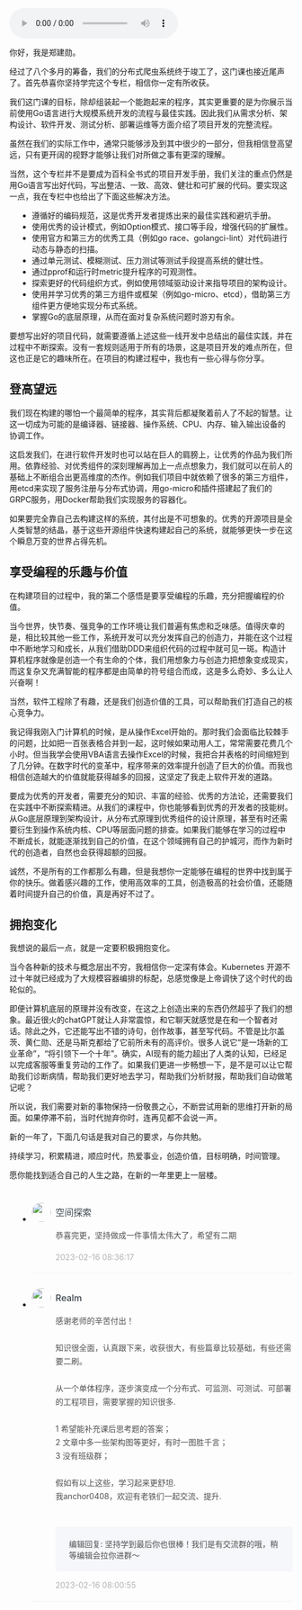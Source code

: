 <audio title="结束语｜登高望远，迈向新的高峰" src="https://static001.geekbang.org/resource/audio/44/70/445c50964143bdda48d6965c49de0070.mp3" controls="controls"></audio> 
<p>你好，我是郑建勋。</p><p>经过了八个多月的筹备，我们的分布式爬虫系统终于竣工了，这门课也接近尾声了。首先恭喜你坚持学完这个专栏，相信你一定有所收获。</p><p>我们这门课的目标，除却组装起一个能跑起来的程序，其实更重要的是为你展示当前使用Go语言进行大规模系统开发的流程与最佳实践。因此我们从需求分析、架构设计、软件开发、测试分析、部署运维等方面介绍了项目开发的完整流程。</p><p>虽然在我们的实际工作中，通常只能够涉及到其中很少的一部分，但我相信登高望远，只有更开阔的视野才能够让我们对所做之事有更深的理解。</p><p>当然，这个专栏并不是要成为百科全书式的项目开发手册，我们关注的重点仍然是用Go语言写出好代码，写出整洁、一致、高效、健壮和可扩展的代码。要实现这一点，我在专栏中也给出了下面这些解决方法。</p><ul>
<li>遵循好的编码规范，这是优秀开发者提炼出来的最佳实践和避坑手册。</li>
<li>使用优秀的设计模式，例如Option模式、接口等手段，增强代码的扩展性。</li>
<li>使用官方和第三方的优秀工具（例如go race、golangci-lint）对代码进行动态与静态的扫描。</li>
<li>通过单元测试、模糊测试、压力测试等测试手段提高系统的健壮性。</li>
<li>通过pprof和运行时metric提升程序的可观测性。</li>
<li>探索更好的代码组织方式，例如使用领域驱动设计来指导项目的架构设计。</li>
<li>使用并学习优秀的第三方组件或框架（例如go-micro、etcd），借助第三方组件更方便地实现分布式系统。</li>
<li>掌握Go的底层原理，从而在面对复杂系统问题时游刃有余。</li>
</ul><!-- [[[read_end]]] --><p>要想写出好的项目代码，就需要遵循上述这些一线开发中总结出的最佳实践，并在过程中不断探索。没有一套规则适用于所有的场景，这是项目开发的难点所在，但这也正是它的趣味所在。在项目的构建过程中，我也有一些心得与你分享。</p><h2>登高望远</h2><p>我们现在构建的哪怕一个最简单的程序，其实背后都凝聚着前人了不起的智慧。让这一切成为可能的是编译器、链接器、操作系统、CPU、内存、输入输出设备的协调工作。</p><p>这启发我们，在进行软件开发时也可以站在巨人的肩膀上，让优秀的作品为我们所用。依靠经验、对优秀组件的深刻理解再加上一点点想象力，我们就可以在前人的基础上不断组合出更高维度的杰作。例如我们项目中就依赖了很多的第三方组件，用etcd来实现了服务注册与分布式协调，用go-micro和插件搭建起了我们的GRPC服务，用Docker帮助我们实现服务的容器化。</p><p>如果要完全靠自己去构建这样的系统，其付出是不可想象的。优秀的开源项目是全人类智慧的结晶，基于这些开源组件快速构建起自己的系统，就能够更快一步在这个瞬息万变的世界占得先机。</p><h2>享受编程的乐趣与价值</h2><p>在构建项目的过程中，我的第二个感悟是要享受编程的乐趣，充分把握编程的价值。</p><p>当今世界，快节奏、强竞争的工作环境让我们普遍有焦虑和乏味感。值得庆幸的是，相比较其他一些工作，系统开发可以充分发挥自己的创造力，并能在这个过程中不断地学习和成长，从我们借助DDD来组织代码的过程中就可见一斑。构造计算机程序就像是创造一个有生命的个体，我们用想象力与创造力把想象变成现实，而这复杂又充满智能的程序都是由简单的符号组合而成，这是多么奇妙、多么让人兴奋啊！</p><p>当然，软件工程除了有趣，还是我们创造价值的工具，可以帮助我们打造自己的核心竞争力。</p><p>我记得我刚入门计算机的时候，是从操作Excel开始的。那时我们会面临比较棘手的问题，比如把一百张表格合并到一起，这时候如果动用人工，常常需要花费几个小时。但当我学会使用VBA语言去操作Excel的时候，我把合并表格的时间缩短到了几分钟。在数字时代的变革中，程序带来的效率提升创造了巨大的价值。而我也相信创造越大的价值就能获得越多的回报，这坚定了我走上软件开发的道路。</p><p>要成为优秀的开发者，需要充分的知识、丰富的经验、优秀的方法论，还需要我们在实践中不断探索精进。从我们的课程中，你也能够看到优秀的开发者的技能树。从Go底层原理到架构设计，从分布式原理到优秀组件的设计原理，甚至有时还需要衍生到操作系统内核、CPU等层面问题的排查。如果我们能够在学习的过程中不断成长，就能逐渐找到自己的价值，在这个领域拥有自己的护城河，而作为新时代的创造者，自然也会获得超额的回报。</p><p>诚然，不是所有的工作都那么有趣，但是我想你一定能够在编程的世界中找到属于你的快乐。做着感兴趣的工作，使用高效率的工具，创造极高的社会价值，还能随着时间提升自己的价值，真是再好不过了。</p><h2>拥抱变化</h2><p>我想说的最后一点，就是一定要积极拥抱变化。</p><p>当今各种新的技术与概念层出不穷，我相信你一定深有体会。Kubernetes 开源不过十年就已经成为了大规模容器编排的标配，总感觉像是上帝调快了这个时代的齿轮似的。</p><p>即便计算机底层的原理并没有改变，在这之上创造出来的东西仍然超乎了我们的想象。最近很火的chatGPT就让人非常震惊，和它聊天就感觉是在和一个智者对话。除此之外，它还能写出不错的诗句，创作故事，甚至写代码。不管是比尔盖茨、黄仁勋、还是马斯克都给了它前所未有的高评价。很多人说它“是一场新的工业革命”，“将引领下一个十年”。确实，AI现有的能力超出了人类的认知，已经足以完成客服等重复劳动的工作了。如果我们更进一步畅想一下，是不是可以让它帮助我们诊断病情，帮助我们更好地去学习，帮助我们分析财报，帮助我们自动做笔记呢？</p><p>所以说，我们需要对新的事物保持一份敬畏之心，不断尝试用新的思维打开新的局面。如果停滞不前，当时代抛弃你时，连再见都不会说一声。</p><p>新的一年了，下面几句话是我对自己的要求，与你共勉。</p><p>持续学习，积累精进，顺应时代，热爱事业，创造价值，目标明确，时间管理。</p><p>愿你能找到适合自己的人生之路，在新的一年里更上一层楼。</p><p><a href="https://jinshuju.net/f/QEc0C3"><img src="https://static001.geekbang.org/resource/image/49/c5/4919c25bb2c5f2ed865ec7a629cdcbc5.jpg?wh=1142x801" alt=""></a></p>
<style>
    ul {
      list-style: none;
      display: block;
      list-style-type: disc;
      margin-block-start: 1em;
      margin-block-end: 1em;
      margin-inline-start: 0px;
      margin-inline-end: 0px;
      padding-inline-start: 40px;
    }
    li {
      display: list-item;
      text-align: -webkit-match-parent;
    }
    ._2sjJGcOH_0 {
      list-style-position: inside;
      width: 100%;
      display: -webkit-box;
      display: -ms-flexbox;
      display: flex;
      -webkit-box-orient: horizontal;
      -webkit-box-direction: normal;
      -ms-flex-direction: row;
      flex-direction: row;
      margin-top: 26px;
      border-bottom: 1px solid rgba(233,233,233,0.6);
    }
    ._2sjJGcOH_0 ._3FLYR4bF_0 {
      width: 34px;
      height: 34px;
      -ms-flex-negative: 0;
      flex-shrink: 0;
      border-radius: 50%;
    }
    ._2sjJGcOH_0 ._36ChpWj4_0 {
      margin-left: 0.5rem;
      -webkit-box-flex: 1;
      -ms-flex-positive: 1;
      flex-grow: 1;
      padding-bottom: 20px;
    }
    ._2sjJGcOH_0 ._36ChpWj4_0 ._2zFoi7sd_0 {
      font-size: 16px;
      color: #3d464d;
      font-weight: 500;
      -webkit-font-smoothing: antialiased;
      line-height: 34px;
    }
    ._2sjJGcOH_0 ._36ChpWj4_0 ._2_QraFYR_0 {
      margin-top: 12px;
      color: #505050;
      -webkit-font-smoothing: antialiased;
      font-size: 14px;
      font-weight: 400;
      white-space: normal;
      word-break: break-all;
      line-height: 24px;
    }
    ._2sjJGcOH_0 ._10o3OAxT_0 {
      margin-top: 18px;
      border-radius: 4px;
      background-color: #f6f7fb;
    }
    ._2sjJGcOH_0 ._3klNVc4Z_0 {
      display: -webkit-box;
      display: -ms-flexbox;
      display: flex;
      -webkit-box-orient: horizontal;
      -webkit-box-direction: normal;
      -ms-flex-direction: row;
      flex-direction: row;
      -webkit-box-pack: justify;
      -ms-flex-pack: justify;
      justify-content: space-between;
      -webkit-box-align: center;
      -ms-flex-align: center;
      align-items: center;
      margin-top: 15px;
    }
    ._2sjJGcOH_0 ._10o3OAxT_0 ._3KxQPN3V_0 {
      color: #505050;
      -webkit-font-smoothing: antialiased;
      font-size: 14px;
      font-weight: 400;
      white-space: normal;
      word-break: break-word;
      padding: 20px 20px 20px 24px;
    }
    ._2sjJGcOH_0 ._3klNVc4Z_0 {
      display: -webkit-box;
      display: -ms-flexbox;
      display: flex;
      -webkit-box-orient: horizontal;
      -webkit-box-direction: normal;
      -ms-flex-direction: row;
      flex-direction: row;
      -webkit-box-pack: justify;
      -ms-flex-pack: justify;
      justify-content: space-between;
      -webkit-box-align: center;
      -ms-flex-align: center;
      align-items: center;
      margin-top: 15px;
    }
    ._2sjJGcOH_0 ._3Hkula0k_0 {
      color: #b2b2b2;
      font-size: 14px;
    }
</style><ul><li>
<div class="_2sjJGcOH_0"><img src="https://static001.geekbang.org/account/avatar/00/0f/f7/18/e6367c6f.jpg"
  class="_3FLYR4bF_0">
<div class="_36ChpWj4_0">
  <div class="_2zFoi7sd_0"><span>空间探索</span>
  </div>
  <div class="_2_QraFYR_0">恭喜完更，坚持做成一件事情太伟大了，希望有二期</div>
  <div class="_10o3OAxT_0">
    
  </div>
  <div class="_3klNVc4Z_0">
    <div class="_3Hkula0k_0">2023-02-16 08:36:17</div>
  </div>
</div>
</div>
</li>
<li>
<div class="_2sjJGcOH_0"><img src="https://static001.geekbang.org/account/avatar/00/10/7f/d3/b5896293.jpg"
  class="_3FLYR4bF_0">
<div class="_36ChpWj4_0">
  <div class="_2zFoi7sd_0"><span>Realm</span>
  </div>
  <div class="_2_QraFYR_0">感谢老师的辛苦付出！<br><br>知识很全面，认真跟下来，收获很大，有些篇章比较基础，有些还需要二刷。<br><br>从一个单体程序，逐步演变成一个分布式、可监测、可测试、可部署的工程项目，需要掌握的知识很多.<br><br>1 希望能补充课后思考题的答案；<br>2 文章中多一些架构图等更好，有时一图胜千言；<br>3 没有班级群；<br><br>假如有以上这些，学习起来更舒坦.<br>我anchor0408，欢迎有老铁们一起交流、提升.<br><br></div>
  <div class="_10o3OAxT_0">
    <p class="_3KxQPN3V_0">编辑回复: 坚持学到最后你也很棒！我们是有交流群的哦，稍等编辑会拉你进群～</p>
  </div>
  <div class="_3klNVc4Z_0">
    <div class="_3Hkula0k_0">2023-02-16 08:00:55</div>
  </div>
</div>
</div>
</li>
</ul>